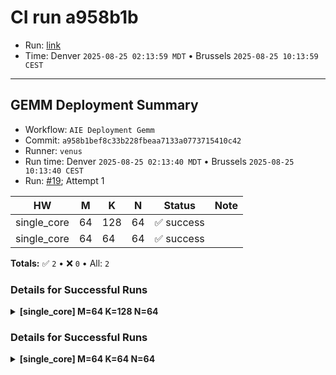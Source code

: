 # CI run a958b1b

- Run: [link](https://github.com/KULeuven-MICAS/stream_aie/actions/runs/17203161639)
- Time: Denver `2025-08-25 02:13:59 MDT` • Brussels `2025-08-25 10:13:59 CEST`

---

## GEMM Deployment Summary

- Workflow: `AIE Deployment Gemm`
- Commit: `a958b1bef8c33b228fbeaa7133a0773715410c42`
- Runner: `venus`
- Run time: Denver `2025-08-25 02:13:40 MDT` • Brussels `2025-08-25 10:13:40 CEST`
- Run: [#19](https://github.com/KULeuven-MICAS/stream_aie/actions/runs/17203161639); Attempt 1

| HW | M | K | N | Status | Note |
|---|---|---|---|--------|------|
| single_core | 64 | 128 | 64 | ✅ success |  |
| single_core | 64 | 64 | 64 | ✅ success |  |

**Totals:** ✅ `2`  •  ❌ `0`  •  All: `2`

### Details for Successful Runs

<details><summary><strong>[single_core] M=64 K=128 N=64</strong></summary>

| Tile | Kernels | Total cycles | Avg cycles per kernel | MACs/cycle (kernel) | Peak eff. kernel % | MACs/cycle (system) | Peak eff. system % |
|------|---------|--------------|-----------------------|---------------------|--------------------|---------------------|--------------------|
| tile2,1 | 16 | 26,648 | 1,095.06 | 29.92 | 46.76 | 19.67 | 30.74 |

</details>

### Details for Successful Runs

<details><summary><strong>[single_core] M=64 K=64 N=64</strong></summary>

| Tile | Kernels | Total cycles | Avg cycles per kernel | MACs/cycle (kernel) | Peak eff. kernel % | MACs/cycle (system) | Peak eff. system % |
|------|---------|--------------|-----------------------|---------------------|--------------------|---------------------|--------------------|
| tile2,1 | 8 | 10,248 | 1,071.00 | 30.60 | 47.81 | 25.58 | 39.97 |

</details>
